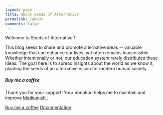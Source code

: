 ```yaml
---
layout: page
title: About Seeds of Alternative
permalink: /about
comments: false
---
```


<div class="row justify-content-between">
<div class="col-md-8 pr-5">

<p>Welcome to Seeds of Alternative !

This blog seeks to share and promote alternative ideas -- valuable knowledge that can enhance our lives, yet often remains inaccessible. Whether intentionally or not, our education system rarely distributes these ideas. The goal here is to spread insights about the world as we know it, planting the seeds of an alternative vision for modern human society.
</p>

</div>

<div class="col-md-4">

<div class="sticky-top sticky-top-80">
<h5>Buy me a coffee</h5>

<p>Thank you for your support! Your donation helps me to maintain and improve <a target="_blank" href="https://github.com/wowthemesnet/mediumish-theme-jekyll">Mediumish <i class="fab fa-github"></i></a>.</p>

<a target="_blank" href="https://www.wowthemes.net/donate/" class="btn btn-danger">Buy me a coffee</a> <a target="_blank" href="https://bootstrapstarter.com/bootstrap-templates/template-mediumish-bootstrap-jekyll/" class="btn btn-warning">Documentation</a>

</div>
</div>
</div>
